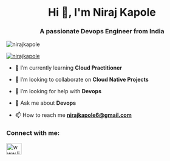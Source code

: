 <h1 align="center">Hi 👋, I'm Niraj Kapole</h1>
<h3 align="center">A passionate Devops Engineer from India</h3>

<p align="left"> <img src="https://komarev.com/ghpvc/?username=nirajkapole&label=Profile%20views&color=0e75b6&style=flat" alt="nirajkapole" /> </p>

<p align="left"> <a href="https://github.com/ryo-ma/github-profile-trophy"><img src="https://github-profile-trophy.vercel.app/?username=nirajkapole" alt="nirajkapole" /></a> </p>

- 🌱 I’m currently learning **Cloud Practitioner**

- 👯 I’m looking to collaborate on **Cloud Native Projects**

- 🤝 I’m looking for help with **Devops**

- 💬 Ask me about **Devops**

- 📫 How to reach me **nirajkapole6@gmail.com**

<h3 align="left">Connect with me:</h3>
<p align="left">
<a href="https://linkedin.com/in/https://www.linkedin.com/in/nirajkapole18/" target="blank"><img align="center" src="https://raw.githubusercontent.com/rahuldkjain/github-profile-readme-generator/master/src/images/icons/Social/linked-in-alt.svg" alt="www.linkedin.com/in/nirajkapole18/" height="30" width="40" /></a>
</p>


